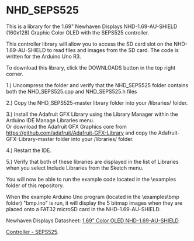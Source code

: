 # NHD_SEPS525

This is a library for the 1.69" Newhaven Displays NHD-1.69-AU-SHIELD (160x128) Graphic Color OLED with the SEPS525 controller.

This controller library will allow you to access the SD card slot on the NHD-1.69-AU-SHIELD to read files and images from the SD card.
The code is written for the Arduino Uno R3.

To download this library, click the DOWNLOADS button in the top right corner.

1.) Uncompress the folder and verify that the NHD_SEPS525 folder contains both the NHD_SEPS525.cpp and NHD_SEPS525.h files

2.) Copy the NHD_SEPS525-master library folder into your <arduinosketchfolder>/libraries/ folder. 

3.) Install the Adafruit GFX Library using the Library Manager within the Arduino IDE Manage Libraries menu.  
Or download the Adafruit GFX Graphics core from https://github.com/adafruit/Adafruit-GFX-Library and copy the Adafruit-GFX-Library-master folder into your <arduinosketchfolder>/libraries/ folder. 

4.) Restart the IDE.

5.) Verify that both of these libraries are displayed in the list of Libraries when you select Include Libraries from the Sketch menu.

You will now be able to run the example code located in the \examples folder of this repository.

When the example Arduino Uno program (located in the \examples\bmp folder) "bmp.ino" is run, it will display the 5 bitmap images when they are placed onto a FAT32 microSD card in the NHD-1.69-AU-SHIELD.  

Newhaven Displays Datasheet:
  [1.69" Color OLED NHD-1.69-AU-SHIELD](http://www.newhavendisplay.com/specs/NHD-1.69-160128UGC3.pdf).
 
  [Controller - SEPS525](http://www.newhavendisplay.com/app_notes/SEPS525.pdf).
